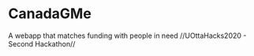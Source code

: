 # CanadaGMe
A webapp that matches funding with people in need
//UOttaHacks2020 - Second Hackathon//
